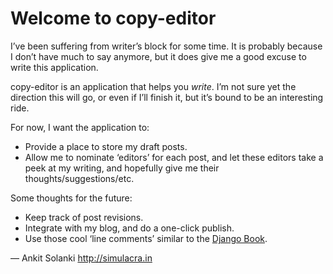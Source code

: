 # Welcome to copy-editor

I’ve been suffering from writer’s block for some time. It is probably
because I don’t have much to say anymore, but it does give me a good
excuse to write this application.

copy-editor is an application that helps you *write*. I’m not sure yet
the direction this will go, or even if I’ll finish it, but it’s bound to
be an interesting ride. 

For now, I want the application to: 

 - Provide a place to store my draft posts.
 - Allow me to nominate ‘editors’ for each post, and let these editors
   take a peek at my writing, and hopefully give me their
   thoughts/suggestions/etc. 

Some thoughts for the future: 

 - Keep track of post revisions.
 - Integrate with my blog, and do a one-click publish.
 - Use those cool ‘line comments’ similar to the [Django Book][1].

— Ankit Solanki <http://simulacra.in>

  [1]: http://www.djangobook.com/
